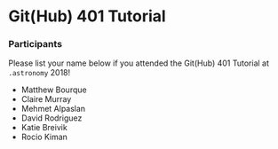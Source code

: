 # Git(Hub) 401 Tutorial

### Participants

Please list your name below if you attended the Git(Hub) 401 Tutorial at `.astronomy` 2018!

- Matthew Bourque
- Claire Murray
- Mehmet Alpaslan
- David Rodriguez
- Katie Breivik
- Rocio Kiman